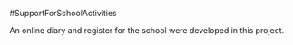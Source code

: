#SupportForSchoolActivities

An online diary and register for the school were developed in this project.
